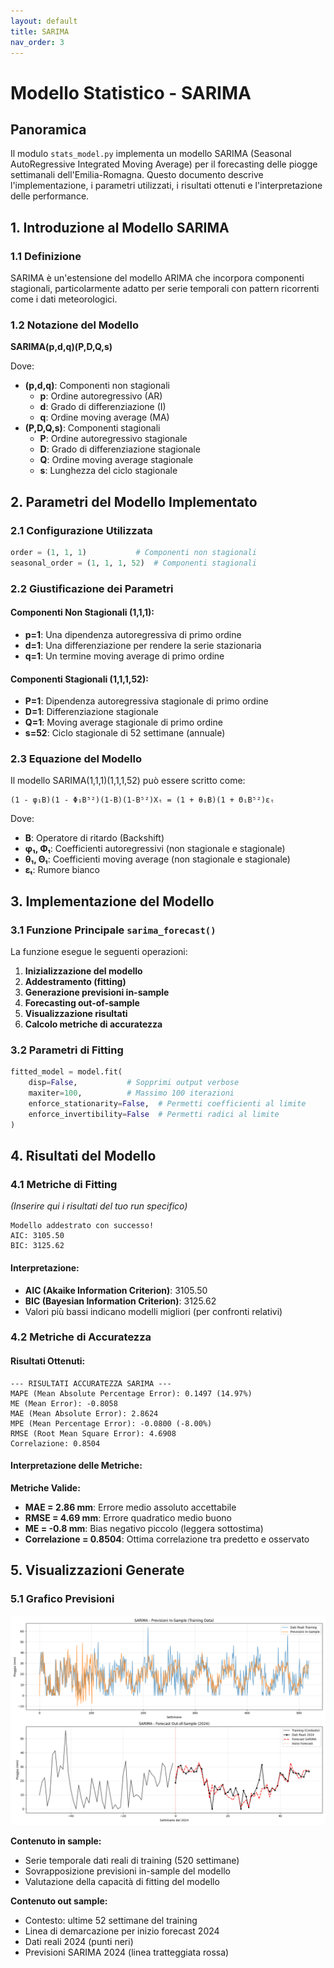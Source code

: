 ```yaml
---
layout: default
title: SARIMA
nav_order: 3
---
```


# Modello Statistico - SARIMA 

## Panoramica

Il modulo `stats_model.py` implementa un modello SARIMA (Seasonal AutoRegressive Integrated Moving Average) per il forecasting delle piogge settimanali dell'Emilia-Romagna. Questo documento descrive l'implementazione, i parametri utilizzati, i risultati ottenuti e l'interpretazione delle performance.

## 1. Introduzione al Modello SARIMA

### 1.1 Definizione
SARIMA è un'estensione del modello ARIMA che incorpora componenti stagionali, particolarmente adatto per serie temporali con pattern ricorrenti come i dati meteorologici.

### 1.2 Notazione del Modello
**SARIMA(p,d,q)(P,D,Q,s)**

Dove:
- **(p,d,q)**: Componenti non stagionali
  - **p**: Ordine autoregressivo (AR)
  - **d**: Grado di differenziazione (I)
  - **q**: Ordine moving average (MA)
- **(P,D,Q,s)**: Componenti stagionali
  - **P**: Ordine autoregressivo stagionale
  - **D**: Grado di differenziazione stagionale
  - **Q**: Ordine moving average stagionale
  - **s**: Lunghezza del ciclo stagionale

## 2. Parametri del Modello Implementato

### 2.1 Configurazione Utilizzata
```python
order = (1, 1, 1)           # Componenti non stagionali
seasonal_order = (1, 1, 1, 52)  # Componenti stagionali
```

### 2.2 Giustificazione dei Parametri

#### Componenti Non Stagionali (1,1,1):
- **p=1**: Una dipendenza autoregressiva di primo ordine
- **d=1**: Una differenziazione per rendere la serie stazionaria
- **q=1**: Un termine moving average di primo ordine

#### Componenti Stagionali (1,1,1,52):
- **P=1**: Dipendenza autoregressiva stagionale di primo ordine
- **D=1**: Differenziazione stagionale
- **Q=1**: Moving average stagionale di primo ordine
- **s=52**: Ciclo stagionale di 52 settimane (annuale)

### 2.3 Equazione del Modello

Il modello SARIMA(1,1,1)(1,1,1,52) può essere scritto come:

```
(1 - φ₁B)(1 - Φ₁B⁵²)(1-B)(1-B⁵²)Xₜ = (1 + θ₁B)(1 + Θ₁B⁵²)εₜ
```

Dove:
- **B**: Operatore di ritardo (Backshift)
- **φ₁, Φ₁**: Coefficienti autoregressivi (non stagionale e stagionale)
- **θ₁, Θ₁**: Coefficienti moving average (non stagionale e stagionale)
- **εₜ**: Rumore bianco

## 3. Implementazione del Modello

### 3.1 Funzione Principale `sarima_forecast()`

La funzione esegue le seguenti operazioni:

1. **Inizializzazione del modello**
2. **Addestramento (fitting)**
3. **Generazione previsioni in-sample**
4. **Forecasting out-of-sample**
5. **Visualizzazione risultati**
6. **Calcolo metriche di accuratezza**

### 3.2 Parametri di Fitting

```python
fitted_model = model.fit(
    disp=False,           # Sopprimi output verbose
    maxiter=100,          # Massimo 100 iterazioni
    enforce_stationarity=False,  # Permetti coefficienti al limite
    enforce_invertibility=False  # Permetti radici al limite
)
```

## 4. Risultati del Modello

### 4.1 Metriche di Fitting
*(Inserire qui i risultati del tuo run specifico)*

```
Modello addestrato con successo!
AIC: 3105.50
BIC: 3125.62
```

#### Interpretazione:
- **AIC (Akaike Information Criterion)**: 3105.50
- **BIC (Bayesian Information Criterion)**: 3125.62
- Valori più bassi indicano modelli migliori (per confronti relativi)

### 4.2 Metriche di Accuratezza

#### Risultati Ottenuti:
```
--- RISULTATI ACCURATEZZA SARIMA ---
MAPE (Mean Absolute Percentage Error): 0.1497 (14.97%)
ME (Mean Error): -0.8058
MAE (Mean Absolute Error): 2.8624
MPE (Mean Percentage Error): -0.0800 (-8.00%)
RMSE (Root Mean Square Error): 4.6908
Correlazione: 0.8504
```

#### Interpretazione delle Metriche:

**Metriche Valide:**
- **MAE = 2.86 mm**: Errore medio assoluto accettabile
- **RMSE = 4.69 mm**: Errore quadratico medio buono
- **ME = -0.8 mm**: Bias negativo piccolo (leggera sottostima)
- **Correlazione = 0.8504**: Ottima correlazione tra predetto e osservato

## 5. Visualizzazioni Generate

### 5.1 Grafico Previsioni 
![graficoSarima.png](img/graficoSarima.png)

**Contenuto in sample:**
- Serie temporale dati reali di training (520 settimane)
- Sovrapposizione previsioni in-sample del modello
- Valutazione della capacità di fitting del modello

**Contenuto out sample:**
- Contesto: ultime 52 settimane del training
- Linea di demarcazione per inizio forecast 2024
- Dati reali 2024 (punti neri)
- Previsioni SARIMA 2024 (linea tratteggiata rossa)
